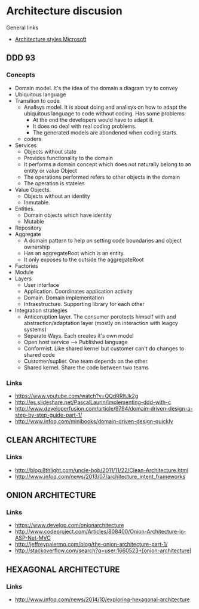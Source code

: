 # Architecture discusion
General links
+ [Architecture styles Microsoft](https://msdn.microsoft.com/en-us/library/ee658117.aspx) 

## DDD 93

### Concepts
+ Domain model. It's the idea of the domain a diagram try to convey
+ Ubiquitous language
+ Transition to code
  + Analisys model. It is about doing and analisys on how to adapt the ubiquitous language to code without coding. Has some problems:
    + At the end the developers would have to adapt it.
    + It does no deal with real coding problems.
    + The generated models are abondened when coding starts.
  + coders
+ Services
  + Objects without state
  + Provides functionality to the domain
  + It performs a domain concept which does not naturally belong to an entity or value Object
  + The operations performed refers to other objects in the domain
  + The operation is stateles
+ Value Objects.
  + Objects without an identity
  + Inmutable.
+ Entities. 
  + Domain objects which have identity
  + Mutable
+ Repository
+ Aggregate
  + A domain pattern to help on setting code boundaries and object ownership
  + Has an aggregateRoot which is an entity.
  + It only exposes to the outside the aggregateRoot
+ Factories
+ Module
+ Layers
  + User interface
  + Application. Coordinates application activity
  + Domain. Domain implementation
  + Infraestructure. Supporting library for each other
+ Integration strategies
  + Anticoruption layer. The consumer porotects himself with and abstraction/adaptation layer (mostly on interaction with leagcy systems)
  + Separate Ways. Each creates it's own model
  + Open host service --> Published language
  + Conformist. Like shared kernel but customer can't do changes to shared code
  + Customer/suplier. One team depends on the other.
  + Shared kernel. Share the code between two teams

### Links
+ https://www.youtube.com/watch?v=QQdRRltJk2g
+ http://es.slideshare.net/PascalLaurin/implementing-ddd-with-c
+	http://www.developerfusion.com/article/9794/domain-driven-design-a-step-by-step-guide-part-1/ 
+	http://www.infoq.com/minibooks/domain-driven-design-quickly 

## CLEAN ARCHITECTURE
### Links
+	http://blog.8thlight.com/uncle-bob/2011/11/22/Clean-Architecture.html 
+	http://www.infoq.com/news/2013/07/architecture_intent_frameworks

## ONION ARCHITECTURE
### Links
+ https://www.develop.com/onionarchitecture 
+	http://www.codeproject.com/Articles/808400/Onion-Architecture-in-ASP-Net-MVC 
+	http://jeffreypalermo.com/blog/the-onion-architecture-part-1/ 
+	http://stackoverflow.com/search?q=user:1660523+[onion-architecture] 

## HEXAGONAL ARCHITECTURE
### Links
+ http://www.infoq.com/news/2014/10/exploring-hexagonal-architecture